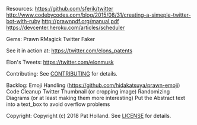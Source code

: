 Resources:
https://github.com/sferik/twitter
http://www.codebycodes.com/blog/2015/08/31/creating-a-simeple-twitter-bot-with-ruby
http://prawnpdf.org/manual.pdf
https://devcenter.heroku.com/articles/scheduler

Gems:
Prawn
RMagick
Twitter
Faker

See it in action at:
https://twitter.com/elons_patents

Elon's Tweets: https://twitter.com/elonmusk

Contributing:
See [CONTRIBUTING][] for details.

[contributing]: CONTRIBUTING.md

Backlog:
Emoji Handling (https://github.com/hidakatsuya/prawn-emoji)
Code Cleanup
Twitter Thumbnail (or cropping image)
Randomizing Diagrams (or at least making them more interesting)
Put the Abstract text into a text_box to avoid overflow problems

Copyright:
Copyright (c) 2018 Pat Holland. See [LICENSE][] for details.

[license]: LICENSE.md
